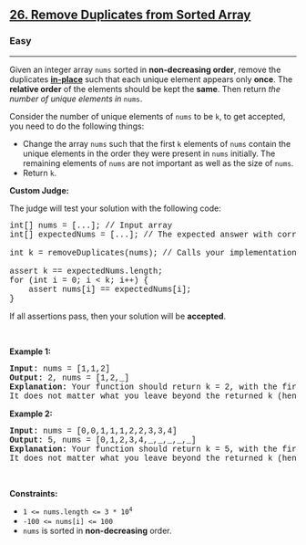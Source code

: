 <h2><a href="https://leetcode.com/problems/remove-duplicates-from-sorted-array/">26. Remove Duplicates from Sorted Array</a></h2><h3>Easy</h3><hr><div><p>Given an integer array <code style="font-family: monospace, Bangla803, sans-serif;">nums</code> sorted in <strong>non-decreasing order</strong>, remove the duplicates <a href="https://en.wikipedia.org/wiki/In-place_algorithm" target="_blank"><strong>in-place</strong></a> such that each unique element appears only <strong>once</strong>. The <strong>relative order</strong> of the elements should be kept the <strong>same</strong>. Then return <em>the number of unique elements in </em><code style="font-family: monospace, Bangla803, sans-serif;">nums</code>.</p>

<p>Consider the number of unique elements of <code style="font-family: monospace, Bangla803, sans-serif;">nums</code> to be <code style="font-family: monospace, Bangla803, sans-serif;">k</code>, to get accepted, you need to do the following things:</p>

<ul>
	<li>Change the array <code style="font-family: monospace, Bangla803, sans-serif;">nums</code> such that the first <code style="font-family: monospace, Bangla803, sans-serif;">k</code> elements of <code style="font-family: monospace, Bangla803, sans-serif;">nums</code> contain the unique elements in the order they were present in <code style="font-family: monospace, Bangla803, sans-serif;">nums</code> initially. The remaining elements of <code style="font-family: monospace, Bangla803, sans-serif;">nums</code> are not important as well as the size of <code style="font-family: monospace, Bangla803, sans-serif;">nums</code>.</li>
	<li>Return <code style="font-family: monospace, Bangla803, sans-serif;">k</code>.</li>
</ul>

<p><strong>Custom Judge:</strong></p>

<p>The judge will test your solution with the following code:</p>

<pre style="font-family: SFMono-Regular, Consolas, &quot;Liberation Mono&quot;, Menlo, Courier, monospace, Bangla803, sans-serif;">int[] nums = [...]; // Input array
int[] expectedNums = [...]; // The expected answer with correct length

int k = removeDuplicates(nums); // Calls your implementation

assert k == expectedNums.length;
for (int i = 0; i &lt; k; i++) {
    assert nums[i] == expectedNums[i];
}
</pre>

<p>If all assertions pass, then your solution will be <strong>accepted</strong>.</p>

<p>&nbsp;</p>
<p><strong class="example">Example 1:</strong></p>

<pre style="font-family: SFMono-Regular, Consolas, &quot;Liberation Mono&quot;, Menlo, Courier, monospace, Bangla803, sans-serif;"><strong>Input:</strong> nums = [1,1,2]
<strong>Output:</strong> 2, nums = [1,2,_]
<strong>Explanation:</strong> Your function should return k = 2, with the first two elements of nums being 1 and 2 respectively.
It does not matter what you leave beyond the returned k (hence they are underscores).
</pre>

<p><strong class="example">Example 2:</strong></p>

<pre style="font-family: SFMono-Regular, Consolas, &quot;Liberation Mono&quot;, Menlo, Courier, monospace, Bangla803, sans-serif;"><strong>Input:</strong> nums = [0,0,1,1,1,2,2,3,3,4]
<strong>Output:</strong> 5, nums = [0,1,2,3,4,_,_,_,_,_]
<strong>Explanation:</strong> Your function should return k = 5, with the first five elements of nums being 0, 1, 2, 3, and 4 respectively.
It does not matter what you leave beyond the returned k (hence they are underscores).
</pre>

<p>&nbsp;</p>
<p><strong>Constraints:</strong></p>

<ul>
	<li><code style="font-family: monospace, Bangla803, sans-serif;">1 &lt;= nums.length &lt;= 3 * 10<sup>4</sup></code></li>
	<li><code style="font-family: monospace, Bangla803, sans-serif;">-100 &lt;= nums[i] &lt;= 100</code></li>
	<li><code style="font-family: monospace, Bangla803, sans-serif;">nums</code> is sorted in <strong>non-decreasing</strong> order.</li>
</ul>
</div>